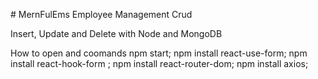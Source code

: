 

<html>
<head>

</head>
<body>
 
<p> # MernFulEms Employee Management Crud </p>
<p>
Insert, Update and Delete with Node and MongoDB
</p>
<p>
How to open  and coomands
npm start;
npm install react-use-form;
npm install react-hook-form ;
npm install react-router-dom;
npm install axios;

</p>


</body>

</html>
